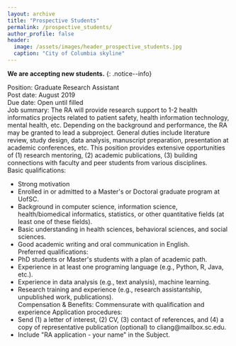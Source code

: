 ```yaml
---
layout: archive
title: "Prospective Students"
permalink: /prospective_students/
author_profile: false
header:
  image: /assets/images/header_prospective_students.jpg
  caption: "City of Columbia skyline"
---
```


**We are accepting new students.**
{: .notice--info}

Position: Graduate Research Assistant<br/>
Post date: August 2019<br/>
Due date: Open until filled<br/>
Job summary: The RA will provide research support to 1-2 health informatics projects related to patient safety, health information technology, mental health, etc. Depending on the background and performance, the RA may be granted to lead a subproject. General duties include literature review, study design, data analysis, manuscript preparation, presentation at academic conferences, etc. This position provides extensive opportunities of (1) research mentoring, (2) academic publications, (3) building connections with faculty and peer students from various disciplines.<br/>
Basic qualifications:
- Strong motivation
- Enrolled in or admitted to a Master's or Doctoral graduate program at UofSC. 
- Background in computer science, information science, health/biomedical informatics, statistics, or other quantitative fields (at least one of these fields).
- Basic understanding in health sciences, behavioral sciences, and social sciences.
- Good academic writing and oral communication in English.<br/>
Preferred qualifications: 
- PhD students or Master's students with a plan of academic path.
- Experience in at least one programing language (e.g., Python, R, Java, etc.).
- Experience in data analysis (e.g., text analysis), machine learning.
- Research training and experience (e.g., research assistantship, unpublished work, publications).<br/>
Compensation & Benefits: Commensurate with qualification and experience
Application procedures:
- Send (1) a letter of interest, (2) CV, (3) contact of references, and (4) a copy of representative publication (optional) to &#99;&#108;&#105;&#97;&#110;&#103;&#64;&#109;&#97;&#105;&#108;&#98;&#111;&#120;&#46;&#115;&#99;&#46;&#101;&#100;&#117;.
- Include "RA application - your name" in the Subject.<br/>


